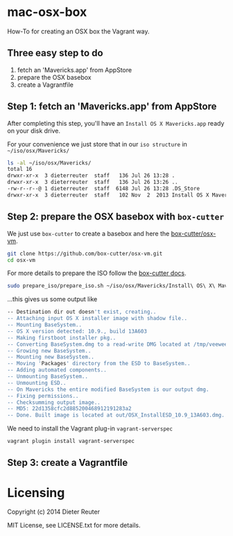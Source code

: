 # mac-osx-box

How-To for creating an OSX box the Vagrant way.


## Three easy step to do
1. fetch an 'Mavericks.app' from AppStore
2. prepare the OSX basebox
3. create a Vagrantfile


## Step 1: fetch an 'Mavericks.app' from AppStore

After completing this step, you'll have an `Install OS X Mavericks.app` ready on your disk drive.

For your convenience we just store that in our `iso structure` in `~/iso/osx/Mavericks/`
```bash
ls -al ~/iso/osx/Mavericks/
total 16
drwxr-xr-x  3 dieterreuter  staff   136 Jul 26 13:28 .
drwxr-xr-x  3 dieterreuter  staff   136 Jul 26 13:26 ..
-rw-r--r--@ 1 dieterreuter  staff  6148 Jul 26 13:28 .DS_Store
drwxr-xr-x  3 dieterreuter  staff   102 Nov  2  2013 Install OS X Mavericks.app
``` 


## Step 2: prepare the OSX basebox with `box-cutter`

We just use `box-cutter` to create a basebox and here the [box-cutter/osx-vm](https://github.com/box-cutter/osx-vm).
```bash
git clone https://github.com/box-cutter/osx-vm.git
cd osx-vm
```

For more details to prepare the ISO follow the [box-cutter docs](https://github.com/box-cutter/osx-vm/blob/master/README-timsutton.md).
```bash
sudo prepare_iso/prepare_iso.sh ~/iso/osx/Mavericks/Install\ OS\ X\ Mavericks.app/ out
```
...this gives us some output like
```bash
-- Destination dir out doesn't exist, creating..
-- Attaching input OS X installer image with shadow file..
-- Mounting BaseSystem..
-- OS X version detected: 10.9., build 13A603
-- Making firstboot installer pkg..
-- Converting BaseSystem.dmg to a read-write DMG located at /tmp/veewee-osx-basesystem-rw.DKHz.dmg..
-- Growing new BaseSystem..
-- Mounting new BaseSystem..
-- Moving 'Packages' directory from the ESD to BaseSystem..
-- Adding automated components..
-- Unmounting BaseSystem..
-- Unmounting ESD..
-- On Mavericks the entire modified BaseSystem is our output dmg.
-- Fixing permissions..
-- Checksumming output image..
-- MD5: 22d1358cfc2d885200468912191283a2
-- Done. Built image is located at out/OSX_InstallESD_10.9_13A603.dmg. Add this iso and its checksum to your template.
```


We need to install the Vagrant plug-in `vagrant-serverspec`
```bash
vagrant plugin install vagrant-serverspec
```


## Step 3: create a Vagrantfile



# Licensing
Copyright (c) 2014 Dieter Reuter

MIT License, see LICENSE.txt for more details.